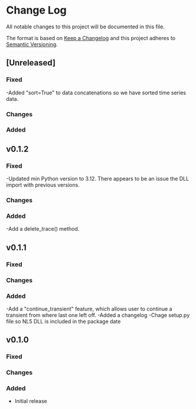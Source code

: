 # Change Log

All notable changes to this project will be documented in this file.

The format is based on [Keep a Changelog](http://keepachangelog.com/)
and this project adheres to [Semantic Versioning](http://semver.org/).

## [Unreleased]

### Fixed
-Added "sort=True" to data concatenations so we have sorted time series data.
### Changes
### Added


## v0.1.2

### Fixed
-Updated min Python version to 3.12. There appears to be an issue the DLL import with previous versions.
### Changes
### Added
-Add a delete_trace() method.

## v0.1.1

### Fixed
### Changes
### Added
-Add a "continue_transient" feature, which allows user to continue a transient from where last one left off.
-Added a changelog
-Chage setup.py file so NL5 DLL is included in the package date

## v0.1.0

### Fixed
### Changes
### Added
- Initial release